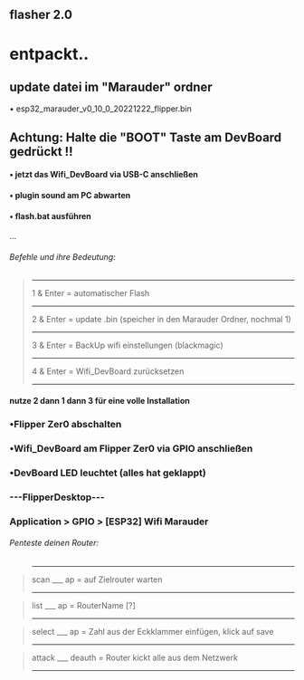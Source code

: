 ## flasher 2.0
# entpackt..

## update datei im "Marauder" ordner 
• esp32_marauder_v0_10_0_20221222_flipper.bin

## Achtung: Halte die "BOOT" Taste am DevBoard gedrückt !!
#### • jetzt das Wifi_DevBoard via USB-C anschließen 

#### • plugin sound am PC abwarten 




#### • flash.bat ausführen
...

###### Befehle und ihre Bedeutung:
> _____
> 1 & Enter = automatischer Flash
> _____
> 2 & Enter = update .bin (speicher in den Marauder Ordner, nochmal 1)
> _____
> 3 & Enter = BackUp wifi einstellungen (blackmagic)
> _____
> 4 & Enter = Wifi_DevBoard zurücksetzen
> _____

#### nutze 2 dann 1 dann 3 für eine volle Installation 

### •Flipper Zer0 abschalten
### •Wifi_DevBoard am Flipper Zer0 via GPIO anschließen
### •DevBoard LED leuchtet (alles hat geklappt)
### ---FlipperDesktop---
### Application > GPIO > [ESP32] Wifi Marauder

###### Penteste deinen Router:

> _____

> scan ___ ap
= auf Zielrouter warten
> _____

> list ___ ap
= RouterName [?]
> _____

> select ___ ap
= Zahl aus der Eckklammer einfügen, klick auf save
> _____

> attack ___ deauth
= Router kickt alle aus dem Netzwerk
> _____








